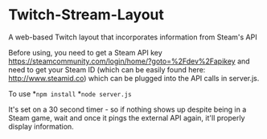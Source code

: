 # Twitch-Stream-Layout
A web-based Twitch layout that incorporates information from Steam's API

Before using, you need to get a Steam API key <https://steamcommunity.com/login/home/?goto=%2Fdev%2Fapikey> and need to get your Steam ID (which can be easily found here: <http://www.steamid.co>) which can be plugged into the API calls in server.js.

To use 
  *`npm install`
  *`node server.js`


It's set on a 30 second timer - so if nothing shows up despite being in a Steam game, wait and once it pings the external API again, it'll properly display information.
